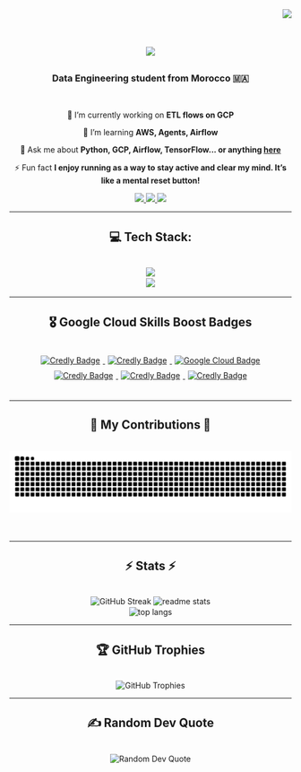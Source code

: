 <img align="right" src="https://visitor-badge.laobi.icu/badge?page_id=haf0g.haf0g" />
<br>

<h1 align="center">
    <img src="https://readme-typing-svg.herokuapp.com/?font=Righteous&size=35&center=true&vCenter=true&width=500&height=70&duration=4000&lines=Hi+There!+👋;+I'm+Hafid+Garhoum!;" />
</h1>

<h3 align="center">Data Engineering student from Morocco 🇲🇦</h3>

<br/>

<div align="center">

 🔭 I’m currently working on **ETL flows on GCP**

 🌱 I’m learning **AWS, Agents, Airflow**

 💬 Ask me about **Python, GCP, Airflow, TensorFlow... or anything [here](https://github.com/haf0g/haf0g/issues)**

 ⚡ Fun fact **I enjoy running as a way to stay active and clear my mind. It’s like a mental reset button!**

</div>

<div align="center">
  <a href="mailto:mr.hafid.garhoum@gmail.com">
    <img src="https://img.shields.io/badge/Gmail-333333?style=for-the-badge&logo=gmail&logoColor=red" />
  </a>
  <a href="https://linkedin.com/in/hafid-garhoum" target="_blank">
    <img src="https://img.shields.io/badge/LinkedIn-0077B5?style=for-the-badge&logo=linkedin&logoColor=white" target="_blank" />
  </a>
  <a href="https://kaggle.com/hafidgarhoum" target="_blank">
     <img src="https://img.shields.io/badge/Kaggle-FF5722?style=for-the-badge&logo=kaggle&logoColor=white" target="_blank" />
  </a>
</div>

<hr/>
<h2 align="center">💻 Tech Stack: </h2>
<br/>
<div align="center">
    <a href="https://github.com/lelouchfr/skill-icons" target="_blank">
        <img src="https://go-skill-icons.vercel.app/api/icons?i=python,jupyter,pandas,flask,aws,googlecloud,azure,linux,bash,java&perline=13" />
    </a>
    <br/>
    <a href="https://github.com/lelouchfr/skill-icons" target="_blank">
        <img src="https://go-skill-icons.vercel.app/api/icons?i=mysql,postgresql,oracle,mongodb,cassandra,dynamodb,snowflake,bigquery,redshift,databricks,airflow,hadoop,kafka,terraform,spark&titles=true" />
    </a>
    <br/>
</div>

<hr/>

<h2 align="center">🎖️ Google Cloud Skills Boost Badges</h2>
<br>
<div align="center">
     <!-- Get Started with Pub/Sub  -->
  <a href="https://www.credly.com/users/hafid-garhoum/badges" target="_blank">
    <img src="https://cdn.qwiklabs.com/L6bZhlHU%2Fa5AvlMb74RyGFqLK9mY%2B4WVMaMoN2HlxKg%3D" alt="Credly Badge" height="110" style="margin:5px"/>
  </a>
     <!-- Derive Insights from BigQuery -->
  <a href="https://www.credly.com/users/hafid-garhoum/badges" target="_blank">
    <img src="https://cdn.qwiklabs.com/5qs5hVuazOwMOUbhicosgQIYdMSjewNaNle5%2FctmtbU%3D" alt="Credly Badge" height="110" style="margin:5px"/>
  </a>
      <!-- Build a Data Warehouse with BigQuery  -->
  <a href="https://www.cloudskillsboost.google/public_profiles/4b40e4ce-fb70-4493-9747-cc5048607781/badges/18745756" target="_blank">
    <img src="https://cdn.qwiklabs.com/37%2FH3X%2FNAVdVr1y%2Fg%2BBT0RLjEw22UROOvRxqTQ7GcAg%3D" alt="Google Cloud Badge" height="110" style="margin:5px"/>
     <!-- Create a Secure Data Lake on Cloud Storage -->
  <a href="https://www.credly.com/users/hafid-garhoum/badges" target="_blank">
    <img src="https://cdn.qwiklabs.com/lXJ0NA0xoAjjLhlCCbMmKvD4H0qwgQDfMCkpfZFB%2FCQ%3D" alt="Credly Badge" height="110" style="margin:5px"/>
  </a>
    <!-- The Basics of Google Cloud Compute  -->
  <a href="https://www.credly.com/users/hafid-garhoum/badges" target="_blank">
    <img src="https://cdn.qwiklabs.com/r6WXBsEm%2B4pSMiqQaMvc9RRpAVoY4I172ic7O5I%2FiU0%3D" alt="Credly Badge" height="110" style="margin:5px"/>
  </a>
  <!-- Build Infra with Terraform on GC -->
  <a href="https://www.credly.com/users/hafid-garhoum/badges" target="_blank">
    <img src="https://cdn.qwiklabs.com/3HEbYh%2FmWlHHSWS9DA2%2F84ycaK%2BPR5Qx%2F3u5nqIhxJc%3D" alt="Credly Badge" height="110" style="margin:5px"/>
  </a>
 
</div>

<br/>
<hr/>

<div align="center">
  <h2>🐍 My Contributions 🐍</h2>
  <br>
  <img alt="snake eating my contributions" src="https://raw.githubusercontent.com/haf0g/haf0g/output/github-contribution-grid-snake.svg" />
  <br/><br/><br/>
</div>

<hr/>

<h2 align="center">⚡ Stats ⚡</h2>
<br>
<div align=center>
  <img width=390 height=160 src="https://github-readme-streak-stats-eight.vercel.app/?user=haf0g&theme=react&hide_border=false&border_radius=10" alt="GitHub Streak" />
  
  <img width=390 hright=160 src="https://github-readme-stats.vercel.app/api?username=haf0g&count_private=true&show_icons=true&theme=react&border_radius=10&rank_icon=github" alt="readme stats" />
  <br/>
  
  <img width=325 align="center" src="https://github-readme-stats.vercel.app/api/top-langs/?username=haf0g&hide=HTML&langs_count=8&layout=compact&theme=react&border_radius=10&size_weight=0.5&count_weight=0.5&exclude_rep" alt="top langs" />
</div>

<hr/>

<h2 align="center">🏆 GitHub Trophies</h2>
<br>
<div align="center">
  <img src="https://github-profile-trophy.vercel.app/?username=haf0g&theme=tokyonight&no-frame=false&no-bg=false&margin-w=4" alt="GitHub Trophies"/>
</div>

<hr/>

<h2 align="center">✍️ Random Dev Quote</h2>
<br>
<div align="center">
  <img src="https://quotes-github-readme.vercel.app/api?type=horizontal&theme=radical" alt="Random Dev Quote"/>
</div>

<br/>
